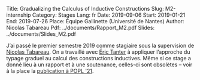 Title: Gradualizing the Calculus of Inductive Constructions
Slug: M2-internship
Category: Stages
Lang: fr
Date: 2019-09-06
Start: 2019-01-21
End: 2019-07-26
Place: Équipe Gallinette (Université de Nantes)
Author: Nicolas Tabareau
Pdf: ../documents/Rapport_M2.pdf
Slides: ../documents/Slides_M2.pdf

J’ai passé le premier semestre 2019 comme stagiaire sous la supervision de [Nicolas Tabareau](https://tabareau.fr/).
On a travaillé avec [Éric Tanter](https://pleiad.cl/people/etanter) à appliquer l’approche du typage graduel au calcul des constructions inductives.
Même si ce stage a donné lieu à un rapport et à une soutenance, celles-ci sont obsolètes – voir à la place la [publication à POPL '21](publications).